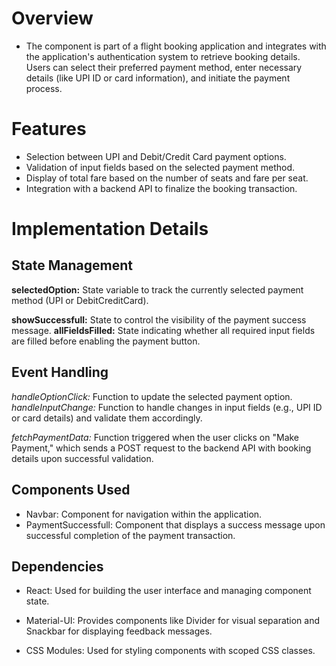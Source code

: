 # Overview
- The component is part of a flight booking application and integrates with the application's authentication system to retrieve booking details. Users can select their preferred payment method, enter necessary details (like UPI ID or card information), and initiate the payment process.

# Features
- Selection between UPI and Debit/Credit Card payment options.
- Validation of input fields based on the selected payment method.
- Display of total fare based on the number of seats and fare per seat.
- Integration with a backend API to finalize the booking transaction.
# Implementation Details
## State Management
**selectedOption:** State variable to track the currently selected payment method (UPI or DebitCreditCard).

**showSuccessfull:** State to control the visibility of the payment success message.
**allFieldsFilled:** State indicating whether all required input fields are filled before enabling the payment button.
## Event Handling
*handleOptionClick:* Function to update the selected payment option.
*handleInputChange:* Function to handle changes in input fields (e.g., UPI ID or card details) and validate them accordingly.

*fetchPaymentData:* Function triggered when the user clicks on "Make Payment," which sends a POST request to the backend API with booking details upon successful validation.
## Components Used
- Navbar: Component for navigation within the application.
- PaymentSuccessfull: Component that displays a success message upon successful completion of the payment transaction.
## Dependencies
- React: Used for building the user interface and managing component state.
  
- Material-UI: Provides components like Divider for visual separation and Snackbar for displaying feedback messages.
  
- CSS Modules: Used for styling components with scoped CSS classes.